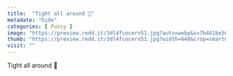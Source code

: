 ```yaml
---
title:  "Tight all around 💖"
metadate: "hide"
categories: [ Pussy ]
image: "https://preview.redd.it/3dl4fcocern51.jpg?auto=webp&s=7b441be56ddbd30092d0f49e0955a3a0d6cd222a"
thumb: "https://preview.redd.it/3dl4fcocern51.jpg?width=640&crop=smart&auto=webp&s=60952becf5c16aa9a232984d2c0c2067d01f9fe8"
visit: ""
---
```

Tight all around 💖
